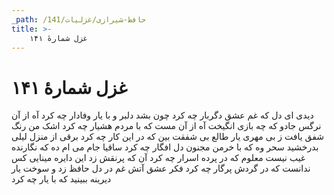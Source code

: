 ```yaml
---
_path: /حافظ-شیرازی/غزلیات/141
title: >-
    غزل شمارهٔ ۱۴۱
---
```

# غزل شمارهٔ ۱۴۱

دیدی ای دل که غم عشق دگربار چه کرد
چون بشد دلبر و با یار وفادار چه کرد
آه از آن نرگس جادو که چه بازی انگیخت
آه از آن مست که با مردم هشیار چه کرد
اشک من رنگ شفق یافت ز بی مهری یار
طالع بی شفقت بین که در این کار چه کرد
برقی از منزل لیلی بدرخشید سحر
وه که با خرمن مجنون دل افگار چه کرد
ساقیا جام می ام ده که نگارنده غیب
نیست معلوم که در پرده اسرار چه کرد
آن که پرنقش زد این دایره مینایی
کس ندانست که در گردش پرگار چه کرد
فکر عشق آتش غم در دل حافظ زد و سوخت
یار دیرینه ببینید که با یار چه کرد
